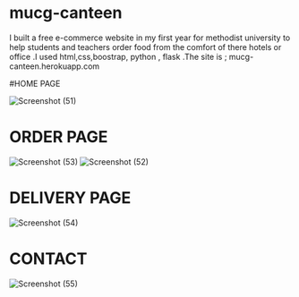 # mucg-canteen
I built a free e-commerce website in my first year for methodist university to help students and teachers order food from the comfort of there hotels or office .I used html,css,boostrap, python , flask .The site is ;
mucg-canteen.herokuapp.com

#HOME PAGE


![Screenshot (51)](https://user-images.githubusercontent.com/78540958/146674246-6b1e2043-cda1-4d5a-b327-0a82e2cbb422.png)

# ORDER PAGE
![Screenshot (53)](https://user-images.githubusercontent.com/78540958/146674269-1707bd87-790c-4992-ba0e-63656f0d52ff.png)
![Screenshot (52)](https://user-images.githubusercontent.com/78540958/146674271-602690c9-9dfa-4c5f-8a57-0acc9fa305d8.png)
# DELIVERY PAGE
![Screenshot (54)](https://user-images.githubusercontent.com/78540958/146674280-9323b87f-fb59-4d75-aa16-3d0fa16b33f9.png)
# CONTACT
![Screenshot (55)](https://user-images.githubusercontent.com/78540958/146674285-882aeb7e-f7ce-4cf7-97d9-33c3946e1dc9.png)
